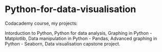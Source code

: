 # Python-for-data-visualisation
Codacademy course, my projects:

Intorduction to Python,
Python for data analysis,
Graphing in Python - Matplotlib,
Data manipulation in Python  - Pandas,
Advanced graphing in Python  - Seaborn,
Data visualisation capstone project.

